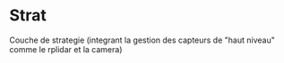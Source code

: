 # Strat
Couche de strategie (integrant la gestion des capteurs de "haut niveau" comme le rplidar et la camera)
